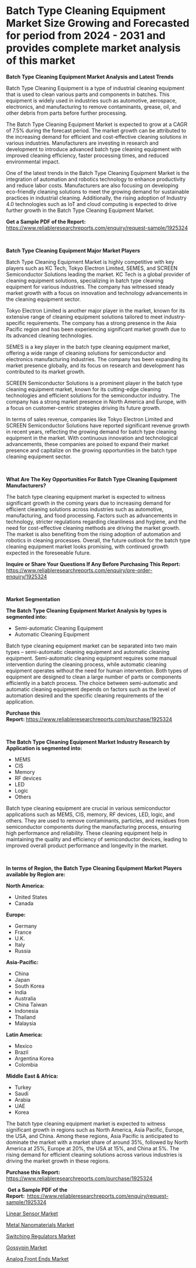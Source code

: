 <p><h1>Batch Type Cleaning Equipment Market Size Growing and Forecasted for period from 2024 - 2031 and provides complete market analysis of this market</h1></p><p><strong>Batch Type Cleaning Equipment Market Analysis and Latest Trends</strong></p>
<p><p>Batch Type Cleaning Equipment is a type of industrial cleaning equipment that is used to clean various parts and components in batches. This equipment is widely used in industries such as automotive, aerospace, electronics, and manufacturing to remove contaminants, grease, oil, and other debris from parts before further processing. </p><p>The Batch Type Cleaning Equipment Market is expected to grow at a CAGR of 7.5% during the forecast period. The market growth can be attributed to the increasing demand for efficient and cost-effective cleaning solutions in various industries. Manufacturers are investing in research and development to introduce advanced batch type cleaning equipment with improved cleaning efficiency, faster processing times, and reduced environmental impact.</p><p>One of the latest trends in the Batch Type Cleaning Equipment Market is the integration of automation and robotics technology to enhance productivity and reduce labor costs. Manufacturers are also focusing on developing eco-friendly cleaning solutions to meet the growing demand for sustainable practices in industrial cleaning. Additionally, the rising adoption of Industry 4.0 technologies such as IoT and cloud computing is expected to drive further growth in the Batch Type Cleaning Equipment Market.</p></p>
<p><strong>Get a Sample PDF of the Report:&nbsp;</strong> <a href="https://www.reliableresearchreports.com/enquiry/request-sample/1925324">https://www.reliableresearchreports.com/enquiry/request-sample/1925324</a></p>
<p>&nbsp;</p>
<p><strong>Batch Type Cleaning Equipment Major Market Players</strong></p>
<p><p>Batch Type Cleaning Equipment Market is highly competitive with key players such as KC Tech, Tokyo Electron Limited, SEMES, and SCREEN Semiconductor Solutions leading the market. KC Tech is a global provider of cleaning equipment solutions, specializing in batch type cleaning equipment for various industries. The company has witnessed steady market growth with a focus on innovation and technology advancements in the cleaning equipment sector.</p><p>Tokyo Electron Limited is another major player in the market, known for its extensive range of cleaning equipment solutions tailored to meet industry-specific requirements. The company has a strong presence in the Asia Pacific region and has been experiencing significant market growth due to its advanced cleaning technologies.</p><p>SEMES is a key player in the batch type cleaning equipment market, offering a wide range of cleaning solutions for semiconductor and electronics manufacturing industries. The company has been expanding its market presence globally, and its focus on research and development has contributed to its market growth.</p><p>SCREEN Semiconductor Solutions is a prominent player in the batch type cleaning equipment market, known for its cutting-edge cleaning technologies and efficient solutions for the semiconductor industry. The company has a strong market presence in North America and Europe, with a focus on customer-centric strategies driving its future growth.</p><p>In terms of sales revenue, companies like Tokyo Electron Limited and SCREEN Semiconductor Solutions have reported significant revenue growth in recent years, reflecting the growing demand for batch type cleaning equipment in the market. With continuous innovation and technological advancements, these companies are poised to expand their market presence and capitalize on the growing opportunities in the batch type cleaning equipment sector.</p></p>
<p>&nbsp;</p>
<p><strong>What Are The Key Opportunities For Batch Type Cleaning Equipment Manufacturers?</strong></p>
<p><p>The batch type cleaning equipment market is expected to witness significant growth in the coming years due to increasing demand for efficient cleaning solutions across industries such as automotive, manufacturing, and food processing. Factors such as advancements in technology, stricter regulations regarding cleanliness and hygiene, and the need for cost-effective cleaning methods are driving the market growth. The market is also benefiting from the rising adoption of automation and robotics in cleaning processes. Overall, the future outlook for the batch type cleaning equipment market looks promising, with continued growth expected in the foreseeable future.</p></p>
<p><strong>Inquire or Share Your Questions If Any Before Purchasing This Report:</strong> <a href="https://www.reliableresearchreports.com/enquiry/pre-order-enquiry/1925324">https://www.reliableresearchreports.com/enquiry/pre-order-enquiry/1925324</a></p>
<p>&nbsp;</p>
<p><strong>Market Segmentation</strong></p>
<p><strong>The Batch Type Cleaning Equipment Market Analysis by types is segmented into:</strong></p>
<p><ul><li>Semi-automatic Cleaning Equipment</li><li>Automatic Cleaning Equipment</li></ul></p>
<p><p>Batch type cleaning equipment market can be separated into two main types – semi-automatic cleaning equipment and automatic cleaning equipment. Semi-automatic cleaning equipment requires some manual intervention during the cleaning process, while automatic cleaning equipment operates without the need for human intervention. Both types of equipment are designed to clean a large number of parts or components efficiently in a batch process. The choice between semi-automatic and automatic cleaning equipment depends on factors such as the level of automation desired and the specific cleaning requirements of the application.</p></p>
<p><strong>Purchase this Report:&nbsp;</strong><a href="https://www.reliableresearchreports.com/purchase/1925324">https://www.reliableresearchreports.com/purchase/1925324</a></p>
<p>&nbsp;</p>
<p><strong>The Batch Type Cleaning Equipment Market Industry Research by Application is segmented into:</strong></p>
<p><ul><li>MEMS</li><li>CIS</li><li>Memory</li><li>RF devices</li><li>LED</li><li>Logic</li><li>Others</li></ul></p>
<p><p>Batch type cleaning equipment are crucial in various semiconductor applications such as MEMS, CIS, memory, RF devices, LED, logic, and others. They are used to remove contaminants, particles, and residues from semiconductor components during the manufacturing process, ensuring high performance and reliability. These cleaning equipment help in maintaining the quality and efficiency of semiconductor devices, leading to improved overall product performance and longevity in the market.</p></p>
<p>&nbsp;</p>
<p><strong>In terms of Region, the Batch Type Cleaning Equipment Market Players available by Region are:</strong></p>
<p>
    <p> <strong> North America: </strong>
        <ul>
            <li>United States</li>
            <li>Canada</li>
        </ul>
        </p> 
    <p> <strong> Europe: </strong>
        <ul>
            <li>Germany</li>
            <li>France</li>
            <li>U.K.</li>
            <li>Italy</li>
            <li>Russia</li>
        </ul>
        </p> 
    <p> <strong> Asia-Pacific: </strong>
        <ul>
            <li>China</li>
            <li>Japan</li>
            <li>South Korea</li>
            <li>India</li>
            <li>Australia</li>
            <li>China Taiwan</li>
            <li>Indonesia</li>
            <li>Thailand</li>
            <li>Malaysia</li>
        </ul>
        </p> 
    <p> <strong> Latin America: </strong>
        <ul>
            <li>Mexico</li>
            <li>Brazil</li>
            <li>Argentina Korea</li>
            <li>Colombia</li>
        </ul>
        </p> 
    <p> <strong> Middle East & Africa: </strong>
        <ul>
            <li>Turkey</li>
            <li>Saudi</li>
            <li>Arabia</li>
            <li>UAE</li>
            <li>Korea</li>
        </ul>
    </p>
    </p>
<p><p>The batch type cleaning equipment market is expected to witness significant growth in regions such as North America, Asia Pacific, Europe, the USA, and China. Among these regions, Asia Pacific is anticipated to dominate the market with a market share of around 35%, followed by North America at 25%, Europe at 20%, the USA at 15%, and China at 5%. The rising demand for efficient cleaning solutions across various industries is driving the market growth in these regions.</p></p>
<p><strong>Purchase this Report: </strong><a href="https://www.reliableresearchreports.com/purchase/1925324">https://www.reliableresearchreports.com/purchase/1925324</a></p>
<p>&nbsp;<strong>Get a Sample PDF of the Report:&nbsp;&nbsp;</strong><a href="https://www.reliableresearchreports.com/enquiry/request-sample/1925324">https://www.reliableresearchreports.com/enquiry/request-sample/1925324</a></p>
<p><strong></strong></p>
<p><p><a href="https://cautious-neon-760.notion.site/Linear-Sensor-Market-Size-and-Growth-Market-Segmentation-Regional-and-Country-Breakdowns-and-Mark-690b680a084d4ba9bf5d4a42323aa86c">Linear Sensor Market</a></p><p><a href="https://view.publitas.com/reportprime-1/metal-nanomaterials-market-size-market-share-and-global-market-analysis-report-2024-2031/">Metal Nanomaterials Market</a></p><p><a href="https://gentle-editor-9db.notion.site/Switching-Regulators-Market-Research-Report-Reveals-The-Latest-Trends-And-Opportunities-of-this-Mark-345633e0fc874377984dd62f2cdae06a">Switching Regulators Market</a></p><p><a href="https://view.publitas.com/reportprime-1/gossypin-market-challenges-opportunities-and-growth-drivers-and-major-market-players-forecasted-for-period-from-2024-2031/">Gossypin Market</a></p><p><a href="https://frill-swim-3cd.notion.site/Analog-Front-Ends-Market-Research-Report-The-Key-To-Successful-Business-Strategy-Forecasted-for-Per-59e964a6799844a3a9594a0dc2214ae4">Analog Front Ends Market</a></p></p>